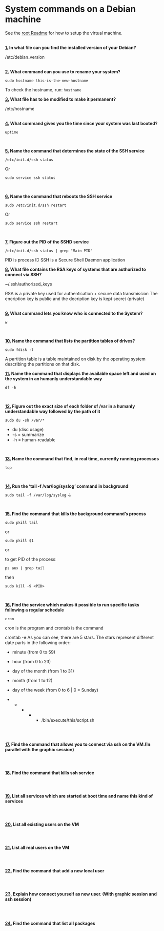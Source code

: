 # System commands on a Debian machine

See the [root Readme](https://github.com/dfinnis/init/blob/master/README.md) for how to setup the virtual machine.
<br>
<br>


**[1.](https://github.com/dfinnis/init/blob/master/system/01) In what file can you find the installed version of your Debian?**

/etc/debian_version
<br>
<br>


**[2.](https://github.com/dfinnis/init/blob/master/system/02) What command can you use to rename your system?**

```
sudo hostname this-is-the-new-hostname
```
To check the hostname, run: ```hostname```
<br>


**[3.](https://github.com/dfinnis/init/blob/master/system/03) What file has to be modified to make it permanent?**

/etc/hostname
<br>
<br>


**[4.](https://github.com/dfinnis/init/blob/master/system/04) What command gives you the time since your system was last booted?**

```
uptime
```
<br>


**[5.](https://github.com/dfinnis/init/blob/master/system/05) Name the command that determines the state of the SSH service**

```
/etc/init.d/ssh status
```
Or
```
sudo service ssh status
```
<br>


**[6.](https://github.com/dfinnis/init/blob/master/system/06) Name the command that reboots the SSH service**

```
sudo /etc/init.d/ssh restart
```
Or
```
sudo service ssh restart
```
<br>


**[7.](https://github.com/dfinnis/init/blob/master/system/07) Figure out the PID of the SSHD service**

```
/etc/init.d/ssh status | grep "Main PID"
```
PID is process ID
SSH is a Secure Shell Daemon application
<br>


**[8.](https://github.com/dfinnis/init/blob/master/system/08) What file contains the RSA keys of systems that are authorized to connect via SSH?**

~/.ssh/authorized_keys

RSA is a private key used for authentication +  secure data transmission
The encription key is public and the decription key is kept secret (private)
<br>
<br>


**[9.](https://github.com/dfinnis/init/blob/master/system/09) What command lets you know who is connected to the System?**

```
w
```
<br>


**[10.](https://github.com/dfinnis/init/blob/master/system/10) Name the command that lists the partition tables of drives?**

```
sudo fdisk -l
```
A partition table is a table maintained on disk by the operating system describing the partitions on that disk.
<br>


**[11.](https://github.com/dfinnis/init/blob/master/system/11) Name the command that displays the available space left and used on the system in an humanly understandable way**

```
df -h
```
<br>


**[12.](https://github.com/dfinnis/init/blob/master/system/12) Figure out the exact size of each folder of /var in a humanly understandable way followed by the path of it**

```
sudo du -sh /var/*
```
* du (disc usage) 
* -s = summarize
* -h = human-readable
<br>


**[13.](https://github.com/dfinnis/init/blob/master/system/13) Name the command that find, in real time, currently running processes**

```
top
```
<br>


**[14.](https://github.com/dfinnis/init/blob/master/system/14) Run the ‘tail -f /var/log/syslog‘ command in background**

```
sudo tail -f /var/log/syslog &
```
<br>


**[15.](https://github.com/dfinnis/init/blob/master/system/15) Find the command that kills the background command’s process**

```
sudo pkill tail
```
or
```
sudo pkill $1
```
or

to get PID of the process:
```
ps aux | grep tail
```
then
```
sudo kill -9 <PID>
```
<br>


**[16.](https://github.com/dfinnis/init/blob/master/system/16) Find the service which makes it possible to run specific tasks following a regular schedule**

```
cron
```
cron is the program and crontab is the command

crontab -e
As you can see, there are 5 stars. The stars represent different date parts
in the following order:

* minute (from 0 to 59)
* hour (from 0 to 23)
* day of the month (from 1 to 31)
* month (from 1 to 12)
* day of the week (from 0 to 6 | 0 = Sunday)

* * * * * /bin/execute/this/script.sh
<br>
<br>


**[17.](https://github.com/dfinnis/init/blob/master/system/17) Find the command that allows you to connect via ssh on the VM.(In parallel with the graphic session)**

```

```
<br>


**[18.](https://github.com/dfinnis/init/blob/master/system/18) Find the command that kills ssh service**

```

```
<br>


**[19.](https://github.com/dfinnis/init/blob/master/system/19) List all services which are started at boot time and name this kind of services**

```

```
<br>


**[20.](https://github.com/dfinnis/init/blob/master/system/20) List all existing users on the VM**

```

```
<br>


**[21.](https://github.com/dfinnis/init/blob/master/system/21) List all real users on the VM**

```

```
<br>


**[22.](https://github.com/dfinnis/init/blob/master/system/22) Find the command that add a new local user**

```

```
<br>


**[23.](https://github.com/dfinnis/init/blob/master/system/23) Explain how connect yourself as new user. (With graphic session and ssh session)**


<br>
<br>


**[24.](https://github.com/dfinnis/init/blob/master/system/24) Find the command that list all packages**

```

```
<br>

